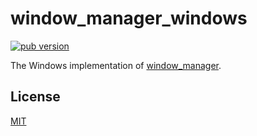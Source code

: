 # window_manager_windows

[![pub version][pub-image]][pub-url]

[pub-image]: https://img.shields.io/pub/v/window_manager_windows.svg
[pub-url]: https://pub.dev/packages/window_manager_windows

The Windows implementation of [window_manager](https://pub.dev/packages/window_manager).

## License

[MIT](./LICENSE)
